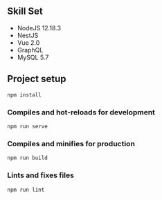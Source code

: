 ## Skill Set

- NodeJS 12.18.3
- NestJS
- Vue 2.0
- GraphQL
- MySQL 5.7

## Project setup

```
npm install
```

### Compiles and hot-reloads for development

```
npm run serve
```

### Compiles and minifies for production

```
npm run build
```

### Lints and fixes files

```
npm run lint
```

